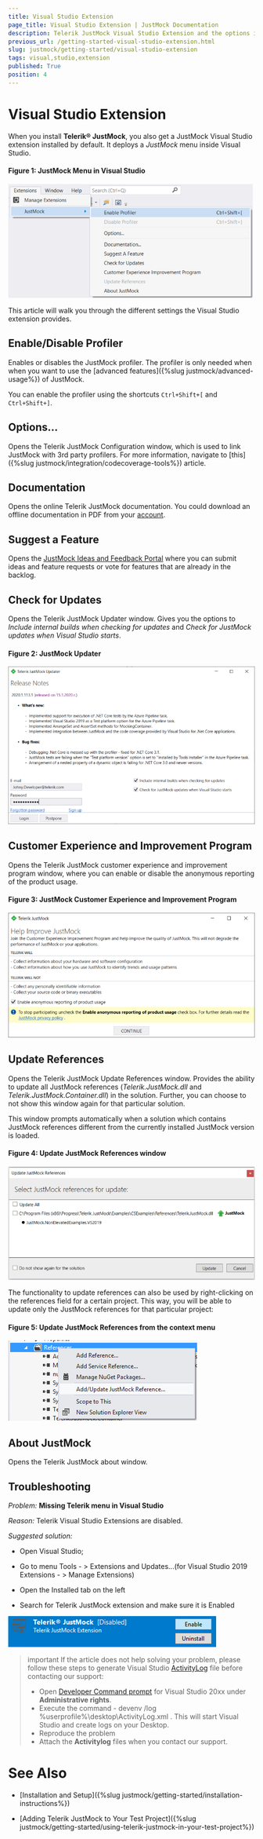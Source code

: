 ```yaml
---
title: Visual Studio Extension
page_title: Visual Studio Extension | JustMock Documentation
description: Telerik JustMock Visual Studio Extension and the options it provides
previous_url: /getting-started-visual-studio-extension.html
slug: justmock/getting-started/visual-studio-extension
tags: visual,studio,extension
published: True
position: 4
---
```


# Visual Studio Extension

When you install __Telerik® JustMock__, you also get a JustMock Visual Studio extension installed by default. It deploys a _JustMock_ menu inside Visual Studio.

#### Figure 1: JustMock Menu in Visual Studio
![JustMock Visual Studio Extension](images/VSExtension.png)

This article will walk you through the different settings the Visual Studio extension provides. 

## Enable/Disable Profiler

Enables or disables the JustMock profiler. The profiler is only needed when when you want to use the [advanced features]({%slug justmock/advanced-usage%}) of JustMock. 

You can enable the profiler using the shortcuts `Ctrl+Shift+[` and `Ctrl+Shift+]`.

## Options...

Opens the Telerik JustMock Configuration window, which is used to link JustMock with 3rd party profilers. For more information, navigate to [this]({%slug justmock/integration/codecoverage-tools%}) article.

## Documentation

Opens the online Telerik JustMock documentation. You could download an offline documentation in PDF from your [account](https://www.telerik.com/account/).

## Suggest a Feature

Opens the [JustMock Ideas and Feedback Portal](https://feedback.telerik.com/justmock) where you can submit ideas and feature requests or vote for features that are already in the backlog.

## Check for Updates

Opens the Telerik JustMock Updater window.  Gives you the options to *Include internal builds when checking for updates* and *Check for JustMock updates when Visual Studio starts*.

#### Figure 2: JustMock Updater
![Updater Window](images/UpdaterWindow.png)

## Customer Experience and Improvement Program 

Opens the Telerik JustMock customer experience and improvement program window, where you can enable or disable the anonymous reporting of the product usage.

#### Figure 3: JustMock Customer Experience and Improvement Program 
![Analytics Window](images/AnalyticsWindow.png)


## Update References 

Opens the Telerik JustMock Update References window. Provides the ability to update all JustMock references (*Telerik.JustMock.dll* and *Telerik.JustMock.Container.dll*) in the solution. Further, you can choose to not show this window again for that particular solution.

This window prompts automatically when a solution which contains JustMock references different from the currently installed JustMock version is loaded.

#### Figure 4: Update JustMock References window ####

![Update Reference Window](images/UpdateReferenceWindow.png)
 
The functionality to update references can also be used by right-clicking on the references field for a certain project. This way, you will be able to update only the JustMock references for that particular project: 

#### Figure 5: Update JustMock References from the context menu

![Update References From The Context Menu](images/UpdateReferencesFromTheContextMenu.png)

## About JustMock 

Opens the Telerik JustMock about window.

## Troubleshooting

*Problem:* **Missing Telerik menu in Visual Studio**

*Reason:* Telerik Visual Studio Extensions are disabled.

*Suggested solution:*

* Open Visual Studio;

* Go to menu Tools - > Extensions and Updates...(for Visual Studio 2019 Extensions - > Manage Extensions)

* Open the Installed tab on the left​

* Search for Telerik JustMock extension and make sure it is Enabled

![vsextensions-disabled](images/vsextensions-disabled.png)

>important If the article does not help solving your problem, please follow these steps to generate Visual Studio [ActivityLog](https://docs.microsoft.com/en-us/visualstudio/ide/reference/log-devenv-exe?view=vs-2019) file before contacting our support:
>* Open [Developer Command prompt](https://docs.microsoft.com/en-us/dotnet/framework/tools/developer-command-prompt-for-vs) for Visual Studio 20xx under **Administrative rights**.
>* Execute the command - devenv /log %userprofile%\desktop\ActivityLog.xml . This will start Visual Studio and create logs on your Desktop.
>* Reproduce the problem
>* Attach the **Activitylog** files when you contact our support.

# See Also

 * [Installation and Setup]({%slug justmock/getting-started/installation-instructions%})

 * [Adding Telerik JustMock to Your Test Project]({%slug justmock/getting-started/using-telerik-justmock-in-your-test-project%})

